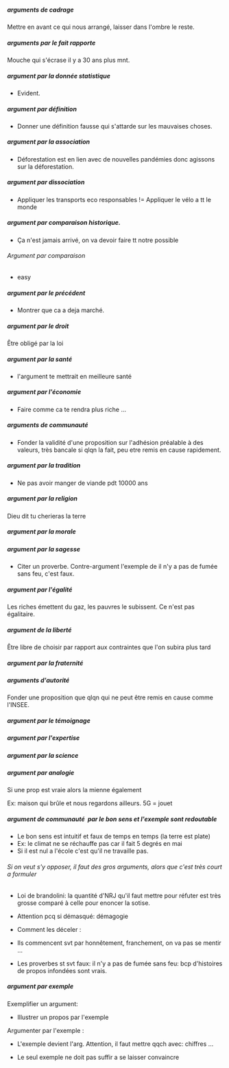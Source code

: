 ##### arguments de cadrage 

Mettre en avant ce qui nous arrangé, laisser dans l'ombre le reste. 

##### arguments par le fait rapporte 

Mouche qui s'écrase il y a 30 ans plus mnt. 

##### argument par la donnée statistique 
- Evident. 
##### argument par définition 

- Donner une définition fausse qui s'attarde sur les mauvaises choses. 

##### argument par la association 

- Déforestation est en lien avec de nouvelles pandémies donc agissons sur la déforestation. 

##### argument par dissociation 
- Appliquer les transports eco responsables != Appliquer le vélo a tt le monde

##### argument par comparaison historique. 
- Ça n'est jamais arrivé, on va devoir faire tt notre possible 

###### Argument par comparaison 
- easy

##### argument par le précédent 
- Montrer que ca a deja marché. 

##### argument par le droit 
Être obligé par la loi 

##### argument par la santé 
- l'argument te mettrait en meilleure santé 

##### argument par l'économie 
- Faire comme ca te rendra plus riche ... 

##### arguments de communauté 

- Fonder la validité d'une proposition sur l'adhésion préalable à des valeurs, très bancale si qlqn la fait, peu etre remis en cause rapidement. 

##### argument par la tradition 
- Ne pas avoir manger de viande pdt 10000 ans 

##### argument par la religion 
Dieu dit tu cherieras la terre 

##### argument par la morale 

##### argument par la sagesse 

- Citer un proverbe. Contre-argument l'exemple de il n'y a pas de fumée sans feu, c'est faux. 

##### argument par l'égalité
Les riches émettent du gaz, les pauvres le subissent. Ce n'est pas égalitaire.  

##### argument de la liberté 
Être libre de choisir par rapport aux contraintes que l'on subira plus tard 

##### argument par la fraternité 

##### arguments d'autorité 
Fonder une proposition que qlqn qui ne peut être remis en cause comme l'INSEE. 

##### argument par le témoignage 

##### argument par l'expertise 

##### argument par la science 

##### argument par analogie

Si une prop est vraie alors la mienne également 

Ex: maison qui brûle et nous regardons ailleurs. 5G = jouet 

##### argument de communauté  par le bon sens et l'exemple sont redoutable 

- Le bon sens est intuitif et faux de temps en temps (la terre est plate) 
- Ex: le climat ne se réchauffe pas car il fait 5 degrés en mai 
- Si il est nul a l'école c'est qu'il ne travaille pas. 

###### *Si on veut s'y opposer, il faut des gros arguments, alors que c'est très court a formuler*

- Loi de brandolini: la quantité d'NRJ qu'il faut mettre pour réfuter est très grosse comparé à celle pour enoncer la sotise.  

- Attention pcq si démasqué: démagogie 

- Comment les déceler : 

- Ils commencent svt par honnêtement, franchement, on va pas se mentir …

- Les proverbes st svt faux: il n'y a pas de fumée sans feu: bcp d'histoires de propos infondées sont vrais. 

##### argument par exemple

Exemplifier un argument:
- Illustrer un propos par l'exemple

Argumenter par l'exemple : 
- L'exemple devient l'arg. Attention, il faut mettre qqch avec: chiffres … 

- Le seul exemple ne doit pas suffir a se laisser convaincre 
